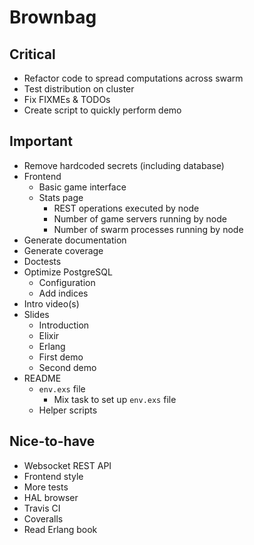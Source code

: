 # Brownbag

## Critical

* Refactor code to spread computations across swarm
* Test distribution on cluster
* Fix FIXMEs & TODOs
* Create script to quickly perform demo

## Important

* Remove hardcoded secrets (including database)
* Frontend
  * Basic game interface
  * Stats page
    * REST operations executed by node
    * Number of game servers running by node
    * Number of swarm processes running by node
* Generate documentation
* Generate coverage
* Doctests
* Optimize PostgreSQL
  * Configuration
  * Add indices
* Intro video(s)
* Slides
  * Introduction
  * Elixir
  * Erlang
  * First demo
  * Second demo
* README
  * `env.exs` file
    * Mix task to set up `env.exs` file
  * Helper scripts

## Nice-to-have

* Websocket REST API
* Frontend style
* More tests
* HAL browser
* Travis CI
* Coveralls
* Read Erlang book